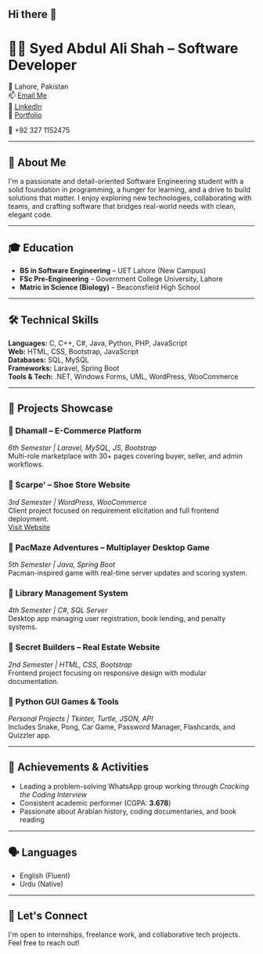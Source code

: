 ## Hi there 👋
# 👨‍💻 Syed Abdul Ali Shah – Software Developer

📍 Lahore, Pakistan  
📫 [Email Me](mailto:syedabdulalishah.786@gmail.com)  
🔗 [LinkedIn](https://www.linkedin.com/in/syed-abdul-ali-shah/)  
📄 [Portfolio](https://www.artfolio.tech/syedabdulalishah)

📱 +92 327 1152475  

---

## 🚀 About Me

I'm a passionate and detail-oriented Software Engineering student with a solid foundation in programming, a hunger for learning, and a drive to build solutions that matter. I enjoy exploring new technologies, collaborating with teams, and crafting software that bridges real-world needs with clean, elegant code.

---

## 🎓 Education

- **BS in Software Engineering** – UET Lahore (New Campus)  
- **FSc Pre-Engineering** – Government College University, Lahore  
- **Matric in Science (Biology)** – Beaconsfield High School  

---

## 🛠️ Technical Skills

**Languages:** C, C++, C#, Java, Python, PHP, JavaScript  
**Web:** HTML, CSS, Bootstrap, JavaScript  
**Databases:** SQL, MySQL  
**Frameworks:** Laravel, Spring Boot  
**Tools & Tech:** .NET, Windows Forms, UML, WordPress, WooCommerce  

---

## 💼 Projects Showcase

### 🔹 Dhamall – E-Commerce Platform  
_6th Semester | Laravel, MySQL, JS, Bootstrap_  
Multi-role marketplace with 30+ pages covering buyer, seller, and admin workflows.

### 🔹 Scarpe' – Shoe Store Website  
_3rd Semester | WordPress, WooCommerce_  
Client project focused on requirement elicitation and full frontend deployment.  
[Visit Website](https://scarpe.com.pk)

### 🔹 PacMaze Adventures – Multiplayer Desktop Game  
_5th Semester | Java, Spring Boot_  
Pacman-inspired game with real-time server updates and scoring system.

### 🔹 Library Management System  
_4th Semester | C#, SQL Server_  
Desktop app managing user registration, book lending, and penalty systems.

### 🔹 Secret Builders – Real Estate Website  
_2nd Semester | HTML, CSS, Bootstrap_  
Frontend project focusing on responsive design with modular documentation.

### 🔹 Python GUI Games & Tools  
_Personal Projects | Tkinter, Turtle, JSON, API_  
Includes Snake, Pong, Car Game, Password Manager, Flashcards, and Quizzler app.

---

## 🏅 Achievements & Activities

- Leading a problem-solving WhatsApp group working through _Cracking the Coding Interview_
- Consistent academic performer (CGPA: **3.678**)
- Passionate about Arabian history, coding documentaries, and book reading

---

## 🗣️ Languages

- English (Fluent)  
- Urdu (Native)

---

## 🤝 Let's Connect

I'm open to internships, freelance work, and collaborative tech projects. Feel free to reach out!


<!--
**shah541-g/shah541-g** is a ✨ _special_ ✨ repository because its `README.md` (this file) appears on your GitHub profile.

Here are some ideas to get you started:

- 🔭 I’m currently working on ...
- 🌱 I’m currently learning ...
- 👯 I’m looking to collaborate on ...
- 🤔 I’m looking for help with ...
- 💬 Ask me about ...
- 📫 How to reach me: ...
- 😄 Pronouns: ...
- ⚡ Fun fact: ...
-->
